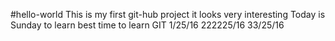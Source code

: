 #hello-world
This is my first git-hub project
it looks very interesting
Today is Sunday to learn best time to learn GIT
1/25/16
222225/16
33/25/16

